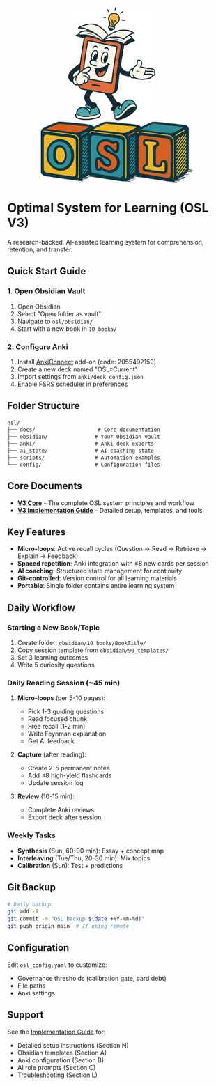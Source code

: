 <div align="center">
<img src="./assets/learny.png" alt="Learny" width="200" style="margin-right: 24px;">
<img src="./assets/osl.png" alt="Learny" width="350">
</div>

# Optimal System for Learning (OSL V3)

A research-backed, AI-assisted learning system for comprehension, retention, and transfer.

## Quick Start Guide

### 1. Open Obsidian Vault

1. Open Obsidian
2. Select "Open folder as vault"
3. Navigate to `osl/obsidian/`
4. Start with a new book in `10_books/`

### 2. Configure Anki

1. Install [AnkiConnect](https://ankiweb.net/shared/info/2055492159) add-on (code: 2055492159)
2. Create a new deck named "OSL::Current"
3. Import settings from `anki/deck_config.json`
4. Enable FSRS scheduler in preferences

## Folder Structure

```
osl/
├── docs/                    # Core documentation
├── obsidian/               # Your Obsidian vault
├── anki/                   # Anki deck exports
├── ai_state/               # AI coaching state
├── scripts/                # Automation examples
└── config/                 # Configuration files
```

## Core Documents

- **[V3 Core](docs/V3_Core.md)** - The complete OSL system principles and workflow
- **[V3 Implementation Guide](docs/V3_Implementation_Guide.md)** - Detailed setup, templates, and tools

## Key Features

- **Micro-loops**: Active recall cycles (Question → Read → Retrieve → Explain → Feedback)
- **Spaced repetition**: Anki integration with ≤8 new cards per session
- **AI coaching**: Structured state management for continuity
- **Git-controlled**: Version control for all learning materials
- **Portable**: Single folder contains entire learning system

## Daily Workflow

### Starting a New Book/Topic

1. Create folder: `obsidian/10_books/BookTitle/`
2. Copy session template from `obsidian/90_templates/`
3. Set 3 learning outcomes
4. Write 5 curiosity questions

### Daily Reading Session (~45 min)

1. **Micro-loops** (per 5-10 pages):
   - Pick 1-3 guiding questions
   - Read focused chunk
   - Free recall (1-2 min)
   - Write Feynman explanation
   - Get AI feedback

2. **Capture** (after reading):
   - Create 2-5 permanent notes
   - Add ≤8 high-yield flashcards
   - Update session log

3. **Review** (10-15 min):
   - Complete Anki reviews
   - Export deck after session

### Weekly Tasks

- **Synthesis** (Sun, 60-90 min): Essay + concept map
- **Interleaving** (Tue/Thu, 20-30 min): Mix topics
- **Calibration** (Sun): Test + predictions

## Git Backup

```bash
# Daily backup
git add -A
git commit -m "OSL backup $(date +%Y-%m-%d)"
git push origin main  # If using remote
```

## Configuration

Edit `osl_config.yaml` to customize:
- Governance thresholds (calibration gate, card debt)
- File paths
- Anki settings

## Support

See the [Implementation Guide](docs/V3_Implementation_Guide.md) for:
- Detailed setup instructions (Section N)
- Obsidian templates (Section A)
- Anki configuration (Section B)
- AI role prompts (Section C)
- Troubleshooting (Section L)
